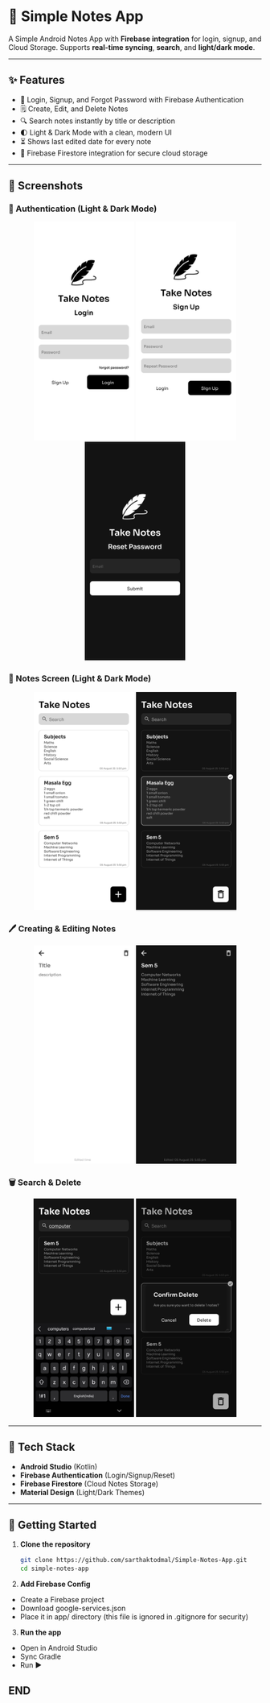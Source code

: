 # 📝 Simple Notes App

A Simple Android Notes App with **Firebase integration** for login, signup, and Cloud Storage. Supports **real-time syncing**, **search**, and **light/dark mode**.

---

## ✨ Features

- 🔐 Login, Signup, and Forgot Password with Firebase Authentication
- 🗒️ Create, Edit, and Delete Notes
- 🔍 Search notes instantly by title or description
- 🌓 Light & Dark Mode with a clean, modern UI
- ⏳ Shows last edited date for every note
- 📁 Firebase Firestore integration for secure cloud storage

---

## 📸 Screenshots

### 🔑 Authentication (Light & Dark Mode)
<p align="center">
  <img src="ss/3.jpg" width="200" />
  <img src="ss/4.jpg" width="200" />
  <img src="ss/6.jpg" width="200" />
</p>

### 📄 Notes Screen (Light & Dark Mode)
<p align="center">
  <img src="ss/1.jpg" width="200" />
  <img src="ss/2.jpg" width="200" />
</p>

### 🖊️ Creating & Editing Notes
<p align="center">
  <img src="ss/7.jpg" width="200" />
  <img src="ss/10.jpg" width="200" />
</p>

### 🗑️ Search & Delete
<p align="center">
  <img src="ss/11.jpg" width="200" />
  <img src="ss/9.jpg" width="200" />
</p>

---

## 🔧 Tech Stack

- **Android Studio** (Kotlin)
- **Firebase Authentication** (Login/Signup/Reset)
- **Firebase Firestore** (Cloud Notes Storage)
- **Material Design** (Light/Dark Themes)

---

## 🚀 Getting Started

1. **Clone the repository**
   ```bash
   git clone https://github.com/sarthaktodmal/Simple-Notes-App.git
   cd simple-notes-app
2. **Add Firebase Config**
*   Create a Firebase project
*   Download google-services.json
*   Place it in app/ directory (this file is ignored in .gitignore for security)
3. **Run the app**
* Open in Android Studio
* Sync Gradle
* Run ▶️

## END